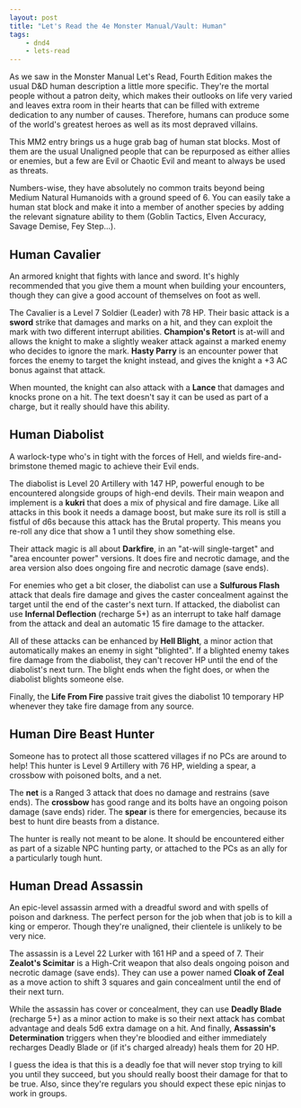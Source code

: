 ```yaml
---
layout: post
title: "Let's Read the 4e Monster Manual/Vault: Human"
tags:
    - dnd4
    - lets-read
---
```


As we saw in the Monster Manual Let's Read, Fourth Edition makes the usual D&D
human description a little more specific. They're the mortal people without a
patron deity, which makes their outlooks on life very varied and leaves extra
room in their hearts that can be filled with extreme dedication to any number of
causes. Therefore, humans can produce some of the world's greatest heroes as
well as its most depraved villains.

This MM2 entry brings us a huge grab bag of human stat blocks. Most of them are
the usual Unaligned people that can be repurposed as either allies or enemies,
but a few are Evil or Chaotic Evil and meant to always be used as threats.

Numbers-wise, they have absolutely no common traits beyond being Medium Natural
Humanoids with a ground speed of 6. You can easily take a human stat block and
make it into a member of another species by adding the relevant signature
ability to them (Goblin Tactics, Elven Accuracy, Savage Demise, Fey Step...).

## Human Cavalier

An armored knight that fights with lance and sword. It's highly recommended that
you give them a mount when building your encounters, though they can give a good
account of themselves on foot as well.

The Cavalier is a Level 7 Soldier (Leader) with 78 HP. Their basic attack is a
**sword** strike that damages and marks on a hit, and they can exploit the mark
with two different interrupt abilities. **Champion's Retort** is at-will and
allows the knight to make a slightly weaker attack against a marked enemy who
decides to ignore the mark. **Hasty Parry** is an encounter power that forces
the enemy to target the knight instead, and gives the knight a +3 AC bonus
against that attack.

When mounted, the knight can also attack with a **Lance** that damages and
knocks prone on a hit. The text doesn't say it can be used as part of a charge,
but it really should have this ability.

## Human Diabolist

A warlock-type who's in tight with the forces of Hell, and wields
fire-and-brimstone themed magic to achieve their Evil ends.

The diabolist is Level 20 Artillery with 147 HP, powerful enough to be
encountered alongside groups of high-end devils. Their main weapon and implement
is a **kukri** that does a mix of physical and fire damage. Like all attacks in
this book it needs a damage boost, but make sure its roll is still a fistful of
d6s because this attack has the Brutal property. This means you re-roll any dice
that show a 1 until they show something else.

Their attack magic is all about **Darkfire**, in an "at-will single-target" and
"area encounter power" versions. It does fire and necrotic damage, and the area
version also does ongoing fire and necrotic damage (save ends).

For enemies who get a bit closer, the diabolist can use a **Sulfurous Flash**
attack that deals fire damage and gives the caster concealment against the
target until the end of the caster's next turn. If attacked, the diabolist can
use **Infernal Deflection** (recharge 5+) as an interrupt to take half damage
from the attack and deal an automatic 15 fire damage to the attacker.

All of these attacks can be enhanced by **Hell Blight**, a minor action that
automatically makes an enemy in sight "blighted". If a blighted enemy takes fire
damage from the diabolist, they can't recover HP until the end of the
diabolist's next turn. The blight ends when the fight does, or when the
diabolist blights someone else.

Finally, the **Life From Fire** passive trait gives the diabolist 10 temporary
HP whenever they take fire damage from any source.

## Human Dire Beast Hunter

Someone has to protect all those scattered villages if no PCs are around to
help! This hunter is Level 9 Artillery with 76 HP, wielding a spear, a crossbow
with poisoned bolts, and a net.

The **net** is a Ranged 3 attack that does no damage and restrains (save
ends). The **crossbow** has good range and its bolts have an ongoing poison
damage (save ends) rider. The **spear** is there for emergencies, because its
best to hunt dire beasts from a distance.

The hunter is really not meant to be alone. It should be encountered either as
part of a sizable NPC hunting party, or attached to the PCs as an ally for a
particularly tough hunt.

## Human Dread Assassin

An epic-level assassin armed with a dreadful sword and with spells of poison and
darkness. The perfect person for the job when that job is to kill a king or
emperor. Though they're unaligned, their clientele is unlikely to be very nice.

The assassin is a Level 22 Lurker with 161 HP and a speed of 7. Their **Zealot's
Scimitar** is a High-Crit weapon that also deals ongoing poison and necrotic
damage (save ends). They can use a power named **Cloak of Zeal** as a move
action to shift 3 squares and gain concealment until the end of their next
turn.

While the assassin has cover or concealment, they can use **Deadly Blade**
(recharge 5+) as a minor action to make is so their next attack has combat
advantage and deals 5d6 extra damage on a hit. And finally, **Assassin's
Determination** triggers when they're bloodied and either immediately recharges
Deadly Blade or (if it's charged already) heals them for 20 HP.

I guess the idea is that this is a deadly foe that will never stop trying to
kill you until they succeed, but you should really boost their damage for that
to be true. Also, since they're regulars you should expect these epic ninjas to
work in groups.
